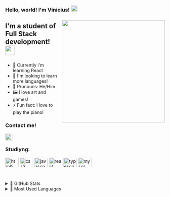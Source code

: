 <!-- ### Hi there 👋-->

<!--
**vinicbarros/vinicbarros** is a ✨ _special_ ✨ repository because its `README.md` (this file) appears on your GitHub profile.

Here are some ideas to get you started:

- 🔭 I’m currently working on ...
- 🌱 I’m currently learning ...
- 👯 I’m looking to collaborate on ...
- 🤔 I’m looking for help with ...
- 💬 Ask me about ...
- 📫 How to reach me: ...
- 😄 Pronouns: ...
- ⚡ Fun fact: ...
-->

<h3 align="left">Hello, world! I'm Vinícius!  <img src="https://github.com/TheDudeThatCode/TheDudeThatCode/blob/master/Assets/Hi.gif" width="20" /></h3>

###

<img align="right" height="325" src="https://i.pinimg.com/originals/66/d1/ee/66d1eecbb03cb25bac5a5e8d13a2ec58.gif"  />

###

<h2 align="left">I'm a student of Full Stack development! <img src="https://github.com/TheDudeThatCode/TheDudeThatCode/blob/master/Assets/gandalf_parrot.gif" width="30"/> </h2>

###

- 🌵 Currently i'm learning React
- 🎲 I'm looking to learn more languages!
- 🤠 Pronouns: He/Him
- 🖼️ I love art and games!
- ⚡ Fun fact: I love to play the piano!

###
<h3 align="left">Contact me!</h3>

[<img align="left" alt="holisitc_developer | LinkedIn" width="22px" src="https://cdn.jsdelivr.net/npm/simple-icons@v3/icons/linkedin.svg" />][linkedin]
<br />
### 
<h3 align="left">Studiyng:</h3>
<div align="left">
  <img src="https://cdn.jsdelivr.net/gh/devicons/devicon/icons/html5/html5-original.svg" height="30" width="42" alt="html5 logo"  />
  <img src="https://cdn.jsdelivr.net/gh/devicons/devicon/icons/css3/css3-original.svg" height="30" width="42" alt="css3 logo"  />
  <img src="https://cdn.jsdelivr.net/gh/devicons/devicon/icons/javascript/javascript-original.svg" height="30" width="42" alt="javascript logo"  />
  <img src="https://cdn.jsdelivr.net/gh/devicons/devicon/icons/react/react-original.svg" height="30" width="42" alt="react logo"  />
  <img src="https://cdn.jsdelivr.net/gh/devicons/devicon/icons/typescript/typescript-plain.svg" height="30" width="42" alt="typescript logo"  />
  <img src="https://cdn.jsdelivr.net/gh/devicons/devicon/icons/mysql/mysql-original.svg" height="30" width="42" alt="mysql logo"  />
</div>

###

<br clear="both">

<div align="left">
  <details>
  <summary>🎃 GitHub Stats</summary>
  <img src="https://github-readme-stats.vercel.app/api?hide_title=false&hide_rank=false&show_icons=true&include_all_commits=true&count_private=true&disable_animations=false&theme=swift&locale=en&hide_border=false&username=vinicbarros" height="150" alt="stats graph"  />
  </details>
  <details>
  <summary>🎃 Most Used Languages</summary>
  <img src="https://github-readme-stats.vercel.app/api/top-langs?locale=en&hide_title=false&layout=default &card_width=320&langs_count=5&theme=swift&hide_border=false&username=vinicbarros" height="150" alt="languages graph"  />
  </details>
</div>

###


[linkedin]: https://linkedin.com/in/ovinibarros
